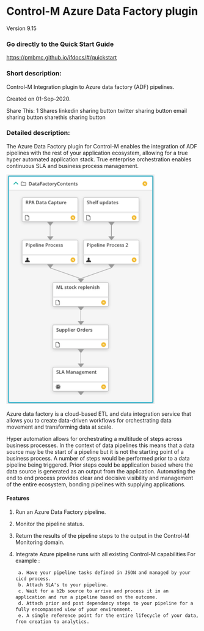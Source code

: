 # Control-M Azure Data Factory plugin
Version 9.15

### Go directly to the Quick Start Guide
https://pmbmc.github.io/ifdocs/#/quickstart

### Short description:
Control-M Integration plugin to Azure data factory (ADF) pipelines.


Created on 01-Sep-2020.

Share This:
1
Shares
linkedin sharing button twitter sharing button email sharing button sharethis sharing button
 
### Detailed description:

The Azure Data Factory plugin for Control-M enables the integration of ADF pipelines with the rest of your application 
ecosystem, allowing for a true hyper automated application stack. True enterprise orchestration enables continuous SLA and business
process management.

![workflow](./images/pipelineworkflow.png)

Azure data factory is a cloud-based ETL and data integration service that allows you to create data-driven workflows 
for orchestrating data movement and transforming data at scale.

Hyper automation allows for orchestrating a multitude of steps across business processes. In the context of data pipelines
this means that a data source may be the start of a pipeline but it is not the starting point of a business process.
A number of steps would be performed prior to a data pipeline being triggered. Prior steps could be application based where the data 
source is generated as an output from the application. Automating the end to end process provides clear and decisive 
visibility and management of the entire ecosystem, bonding pipelines with supplying applications.

#### Features

1. Run an Azure Data Factory pipeline.
2. Monitor the pipeline status.
3. Return the results of the pipeline steps to the output in the Control-M Monitoring domain.
4. Integrate Azure pipeline runs with all existing Control-M capabilities 
    For example : 
                   
        a. Have your pipeline tasks defined in JSON and managed by your cicd process.          
        b. Attach SLA's to your pipeline.
        c. Wait for a b2b source to arrive and process it in an application and run a pipeline based on the outcome.
        d. Attach prior and post dependancy steps to your pipeline for a fully encompassed view of your environment.
        e. A single reference point for the entire lifecycle of your data, from creation to analytics.





 

